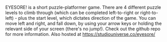 EYESORE! is a short puzzle-platformer game. There are 4 different puzzle levels to climb through (which can be completed left-to-right or right-to-left) - plus the start level, which dictates direction of the game. You can move left and right, and fall down, by using your arrow keys or holding the relevant side of your screen (there's no jump!). Check out the github repo for more information. Also hosted at https://studiouniverse.co/eyesore/